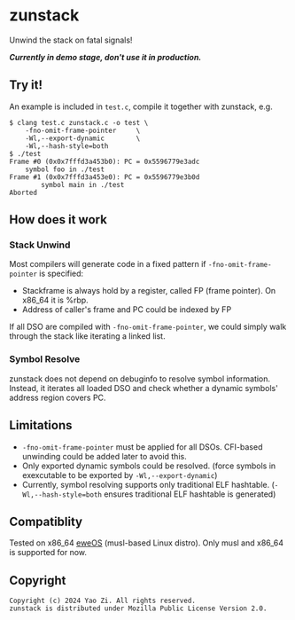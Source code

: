 # zunstack

Unwind the stack on fatal signals!

***Currently in demo stage, don't use it in production.***

## Try it!

An example is included in `test.c`, compile it together with zunstack, e.g.

```
$ clang test.c zunstack.c -o test \
	-fno-omit-frame-pointer		\
	-Wl,--export-dynamic		\
	-Wl,--hash-style=both
$ ./test
Frame #0 (0x0x7fffd3a453b0): PC = 0x5596779e3adc
	symbol foo in ./test
Frame #1 (0x0x7fffd3a453e0): PC = 0x5596779e3b0d
        symbol main in ./test
Aborted
```

## How does it work

### Stack Unwind

Most compilers will generate code in a fixed pattern if
`-fno-omit-frame-pointer` is specified:

- Stackframe is always hold by a register, called FP (frame pointer).
  On x86_64 it is %rbp.
- Address of caller's frame and PC could be indexed by FP

If all DSO are compiled with `-fno-omit-frame-pointer`, we could simply
walk through the stack like iterating a linked list.

### Symbol Resolve

zunstack does not depend on debuginfo to resolve symbol information.
Instead, it iterates all loaded DSO and check whether a dynamic symbols'
address region covers PC.

## Limitations

- `-fno-omit-frame-pointer` must be applied for all DSOs. CFI-based
  unwinding could be added later to avoid this.
- Only exported dynamic symbols could be resolved.
  (force symbols in exexcutable to be exported by `-Wl,--export-dynamic`)
- Currently, symbol resolving supports only traditional ELF hashtable.
  (`-Wl,--hash-style=both` ensures traditional ELF hashtable is generated)

## Compatiblity

Tested on x86_64 [eweOS](https://os.ewe.moe) (musl-based Linux distro).
Only musl and x86_64 is supported for now.

## Copyright

```
Copyright (c) 2024 Yao Zi. All rights reserved.
zunstack is distributed under Mozilla Public License Version 2.0.
```
